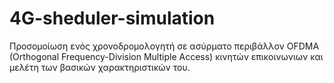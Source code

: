 # 4G-sheduler-simulation
Προσομοίωση ενός  χρονοδρομολογητή σε ασύρματο περιβάλλον OFDMA (Orthogonal Frequency-Division Multiple Access) κινητών επικοινωνιων  και μελέτη των βασικών χαρακτηριστικών του.
